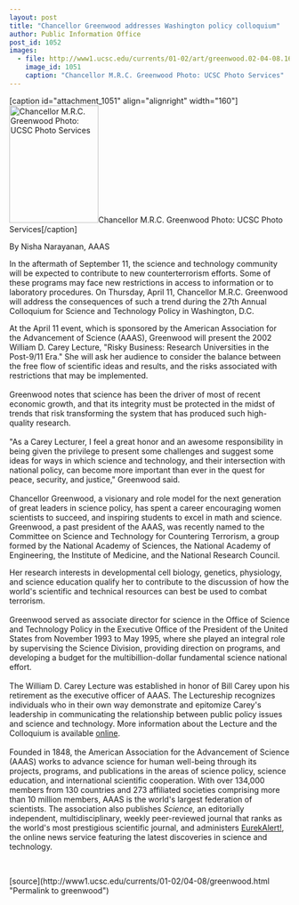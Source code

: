 ```yaml
---
layout: post
title: "Chancellor Greenwood addresses Washington policy colloquium"
author: Public Information Office
post_id: 1052
images:
  - file: http://www1.ucsc.edu/currents/01-02/art/greenwood.02-04-08.160.jpg
    image_id: 1051
    caption: "Chancellor M.R.C. Greenwood Photo: UCSC Photo Services"
---
```


[caption id="attachment_1051" align="alignright" width="160"]<a href="http://localhost/mysite/wp-content/uploads/2002/04/greenwood.02-04-08.160.jpg"><img class="size-full wp-image-1051" src="http://localhost/mysite/wp-content/uploads/2002/04/greenwood.02-04-08.160.jpg" alt="Chancellor M.R.C. Greenwood Photo: UCSC Photo Services" width="160" height="211" /></a>Chancellor M.R.C. Greenwood Photo: UCSC Photo Services[/caption]
<p>
  By Nisha Narayanan, AAAS
</p>
<p>
  In the aftermath of September 11, the science and technology community will be expected to contribute to new counterterrorism efforts. Some of these programs may face new restrictions in access to information or to laboratory procedures. On Thursday, April 11, Chancellor M.R.C. Greenwood will address the consequences of such a trend during the 27th Annual Colloquium for Science and Technology Policy in Washington, D.C.
</p>At the April 11 event, which is sponsored by the American Association for the Advancement of Science (AAAS), Greenwood will present the 2002 William D. Carey Lecture, "Risky Business: Research Universities in the Post-9/11 Era." She will ask her audience to consider the balance between the free flow of scientific ideas and results, and the risks associated with restrictions that may be implemented.<br>
<br>
Greenwood notes that science has been the driver of most of recent economic growth, and that its integrity must be protected in the midst of trends that risk transforming the system that has produced such high-quality research.<br>
<br>
"As a Carey Lecturer, I feel a great honor and an awesome responsibility in being given the privilege to present some challenges and suggest some ideas for ways in which science and technology, and their intersection with national policy, can become more important than ever in the quest for peace, security, and justice," Greenwood said.<br>
<br>
Chancellor Greenwood, a visionary and role model for the next generation of great leaders in science policy, has spent a career encouraging women scientists to succeed, and inspiring students to excel in math and science. Greenwood, a past president of the AAAS, was recently named to the Committee on Science and Technology for Countering Terrorism, a group formed by the National Academy of Sciences, the National Academy of Engineering, the Institute of Medicine, and the National Research Council.
<p>
  Her research interests in developmental cell biology, genetics, physiology, and science education qualify her to contribute to the discussion of how the world's scientific and technical resources can best be used to combat terrorism.<br>
  <br>
  Greenwood served as associate director for science in the Office of Science and Technology Policy in the Executive Office of the President of the United States from November 1993 to May 1995, where she played an integral role by supervising the Science Division, providing direction on programs, and developing a budget for the multibillion-dollar fundamental science national effort.<br>
  <br>
  The William D. Carey Lecture was established in honor of Bill Carey upon his retirement as the executive officer of AAAS. The Lectureship recognizes individuals who in their own way demonstrate and epitomize Carey's leadership in communicating the relationship between public policy issues and science and technology. More information about the Lecture and the Colloquium is available <a href="http://www.aaas.org/spp/dspp/rd/colloqu.htm">online</a>.<br>
  <br>
  Founded in 1848, the American Association for the Advancement of Science (AAAS) works to advance science for human well-being through its projects, programs, and publications in the areas of science policy, science education, and international scientific cooperation. With over 134,000 members from 130 countries and 273 affiliated societies comprising more than 10 million members, AAAS is the world's largest federation of scientists. The association also publishes <i>Science,</i> an editorially independent, multidisciplinary, weekly peer-reviewed journal that ranks as the world's most prestigious scientific journal, and administers <a href="http://www.eurekalert.org">EurekAlert!</a>, the online news service featuring the latest discoveries in science and technology.
</p>
<p>
  <br>

</p>
<p>

</p>
[source](http://www1.ucsc.edu/currents/01-02/04-08/greenwood.html "Permalink to greenwood")
